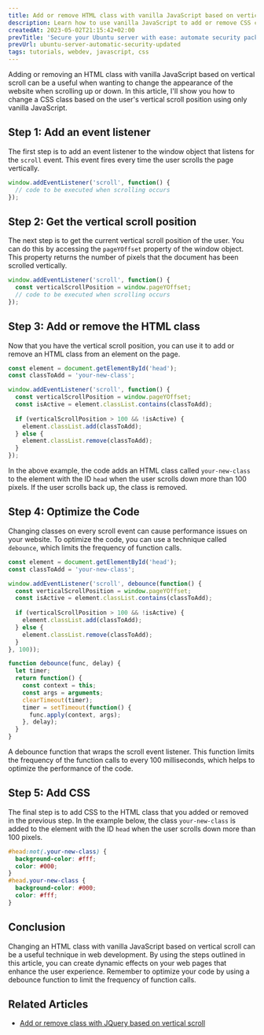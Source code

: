 ```yaml
---
title: Add or remove HTML class with vanilla JavaScript based on vertical scroll
description: Learn how to use vanilla JavaScript to add or remove CSS classes on HTML elements to change the appearance of the website when scrolling down.
createdAt: 2023-05-02T21:15:42+02:00
prevTitle: 'Secure your Ubuntu server with ease: automate security package updates'
prevUrl: ubuntu-server-automatic-security-updated
tags: tutorials, webdev, javascript, css
---
```


Adding or removing an HTML class with vanilla JavaScript based on vertical scroll can be a useful when wanting to change the appearance of the website when scrolling up or down. In this article, I'll show you how to change a CSS class based on the user's vertical scroll position using only vanilla JavaScript.

## Step 1: Add an event listener

The first step is to add an event listener to the window object that listens for the `scroll` event. This event fires every time the user scrolls the page vertically.

```javascript
window.addEventListener('scroll', function() {
  // code to be executed when scrolling occurs
});
```

## Step 2: Get the vertical scroll position

The next step is to get the current vertical scroll position of the user. You can do this by accessing the `pageYOffset` property of the window object. This property returns the number of pixels that the document has been scrolled vertically.

```javascript
window.addEventListener('scroll', function() {
  const verticalScrollPosition = window.pageYOffset;
  // code to be executed when scrolling occurs
});
```

## Step 3: Add or remove the HTML class

Now that you have the vertical scroll position, you can use it to add or remove an HTML class from an element on the page.

```javascript
const element = document.getElementById('head');
const classToAdd = 'your-new-class';

window.addEventListener('scroll', function() {
  const verticalScrollPosition = window.pageYOffset;
  const isActive = element.classList.contains(classToAdd);
  
  if (verticalScrollPosition > 100 && !isActive) {
    element.classList.add(classToAdd);
  } else {
    element.classList.remove(classToAdd);
  }
});
```

In the above example, the code adds an HTML class called `your-new-class` to the element with the ID `head` when the user scrolls down more than 100 pixels. If the user scrolls back up, the class is removed.

## Step 4: Optimize the Code

Changing classes on every scroll event can cause performance issues on your website. To optimize the code, you can use a technique called `debounce`, which limits the frequency of function calls.

```javascript
const element = document.getElementById('head');
const classToAdd = 'your-new-class';

window.addEventListener('scroll', debounce(function() {
  const verticalScrollPosition = window.pageYOffset;
  const isActive = element.classList.contains(classToAdd);
  
  if (verticalScrollPosition > 100 && !isActive) {
    element.classList.add(classToAdd);
  } else {
    element.classList.remove(classToAdd);
  }
}, 100));

function debounce(func, delay) {
  let timer;
  return function() {
    const context = this;
    const args = arguments;
    clearTimeout(timer);
    timer = setTimeout(function() {
      func.apply(context, args);
    }, delay);
  }
}
```

A debounce function that wraps the scroll event listener. This function limits the frequency of the function calls to every 100 milliseconds, which helps to optimize the performance of the code.

## Step 5: Add CSS

The final step is to add CSS to the HTML class that you added or removed in the previous step. In the example below, the class `your-new-class` is added to the element with the ID `head` when the user scrolls down more than 100 pixels.

```css
#head:not(.your-new-class) {
  background-color: #fff;
  color: #000;
}
#head.your-new-class {
  background-color: #000;
  color: #fff;
}
```

## Conclusion

Changing an HTML class with vanilla JavaScript based on vertical scroll can be a useful technique in web development. By using the steps outlined in this article, you can create dynamic effects on your web pages that enhance the user experience. Remember to optimize your code by using a debounce function to limit the frequency of function calls.

## Related Articles

- [Add or remove class with JQuery based on vertical scroll](/blog/add-or-remove-class-with-jquery-based-on-vertical-scroll/)
